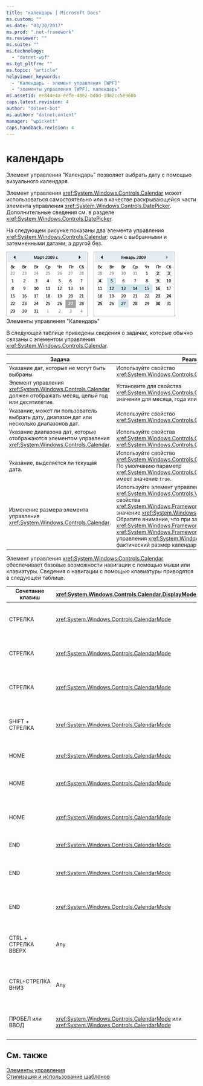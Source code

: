```yaml
---
title: "календарь | Microsoft Docs"
ms.custom: ""
ms.date: "03/30/2017"
ms.prod: ".net-framework"
ms.reviewer: ""
ms.suite: ""
ms.technology: 
  - "dotnet-wpf"
ms.tgt_pltfrm: ""
ms.topic: "article"
helpviewer_keywords: 
  - "Календарь - элемент управления [WPF]"
  - "элементы управления [WPF], календарь"
ms.assetid: ee844e4a-eefe-48e2-bd0d-1d82cc5e960b
caps.latest.revision: 4
author: "dotnet-bot"
ms.author: "dotnetcontent"
manager: "wpickett"
caps.handback.revision: 4
---
```

# календарь
Элемент управления "Календарь" позволяет выбрать дату с помощью визуального календаря.  
  
 Элемент управления <xref:System.Windows.Controls.Calendar> может использоваться самостоятельно или в качестве раскрывающейся части элемента управления <xref:System.Windows.Controls.DatePicker>.  Дополнительные сведения см. в разделе <xref:System.Windows.Controls.DatePicker>.  
  
 На следующем рисунке показаны два элемента управления <xref:System.Windows.Controls.Calendar>: один с выбранными и затемненными датами, а другой без.  
  
 ![Элементы управления календаря](../../../../docs/framework/wpf/controls/media/ndp-calendarcontrols.png "NDP\_CalendarControls")  
Элементы управления "Календарь"  
  
 В следующей таблице приведены сведения о задачах, которые обычно связаны с элементом управления <xref:System.Windows.Controls.Calendar>.  
  
|Задача|Реализация|  
|------------|----------------|  
|Указание дат, которые не могут быть выбраны.|Используйте свойство <xref:System.Windows.Controls.Calendar.BlackoutDates%2A>.|  
|Элемент управления <xref:System.Windows.Controls.Calendar> должен отображать месяц, целый год или десятилетие.|Установите для свойства <xref:System.Windows.Controls.Calendar.DisplayMode%2A> значения для месяца, года или десятилетия.|  
|Указание, может ли пользователь выбрать дату, диапазон дат или несколько диапазонов дат.|Используйте свойство <xref:System.Windows.Controls.Calendar.SelectionMode%2A>.|  
|Указание диапазона дат, которые отображаются элементом управления <xref:System.Windows.Controls.Calendar>.|Используйте свойства <xref:System.Windows.Controls.Calendar.DisplayDateStart%2A> и <xref:System.Windows.Controls.Calendar.DisplayDateEnd%2A>.|  
|Указание, выделяется ли текущая дата.|Используйте свойство <xref:System.Windows.Controls.Calendar.IsTodayHighlighted%2A>.  По умолчанию параметр <xref:System.Windows.Controls.Calendar.IsTodayHighlighted%2A> имеет значение `true`.|  
|Изменение размера элемента управления <xref:System.Windows.Controls.Calendar>.|Используйте элемент управления <xref:System.Windows.Controls.Viewbox> или задайте для свойства <xref:System.Windows.FrameworkElement.LayoutTransform%2A> значение <xref:System.Windows.Media.ScaleTransform>.  Обратите внимание, что при задании свойств <xref:System.Windows.FrameworkElement.Width%2A> и <xref:System.Windows.FrameworkElement.Height%2A> элемента управления <xref:System.Windows.Controls.Calendar> фактический размер календаря не изменяется.|  
  
 Элемент управления <xref:System.Windows.Controls.Calendar> обеспечивает базовые возможности навигации с помощью мыши или клавиатуры.  Сведения о навигации с помощью клавиатуры приводятся в следующей таблице.  
  
|Сочетание клавиш|<xref:System.Windows.Controls.Calendar.DisplayMode%2A>|Действие|  
|----------------------|-----------------------------------------------------------------------------------------------------------------------------------------------------------|--------------|  
|СТРЕЛКА|<xref:System.Windows.Controls.CalendarMode>|Изменяет значение свойства <xref:System.Windows.Controls.Calendar.SelectedDate%2A> если свойству<xref:System.Windows.Controls.Calendar.SelectionMode%2A> не задано значение <xref:System.Windows.Controls.CalendarSelectionMode>.|  
|СТРЕЛКА|<xref:System.Windows.Controls.CalendarMode>|Изменяет значение месяца для свойства <xref:System.Windows.Controls.Calendar.DisplayDate%2A>.  Обратите внимание, что значение свойства <xref:System.Windows.Controls.Calendar.SelectedDate%2A> не изменяется.|  
|СТРЕЛКА|<xref:System.Windows.Controls.CalendarMode>|Изменяет значение года для свойства <xref:System.Windows.Controls.Calendar.DisplayDate%2A>.  Обратите внимание, что значение свойства <xref:System.Windows.Controls.Calendar.SelectedDate%2A> не изменяется.|  
|SHIFT \+ СТРЕЛКА|<xref:System.Windows.Controls.CalendarMode>|Если свойству<xref:System.Windows.Controls.Calendar.SelectionMode%2A> не задано значение поля <xref:System.Windows.Controls.CalendarSelectionMode> или <xref:System.Windows.Controls.CalendarSelectionMode>, расширяет диапазон выделенных дат.|  
|HOME|<xref:System.Windows.Controls.CalendarMode>|Изменяет значение свойства <xref:System.Windows.Controls.Calendar.SelectedDate%2A> на первую дату текущего месяца.|  
|HOME|<xref:System.Windows.Controls.CalendarMode>|Изменяет значение месяца для свойства <xref:System.Windows.Controls.Calendar.DisplayDate%2A> на первый месяц года.  Значение свойства <xref:System.Windows.Controls.Calendar.SelectedDate%2A> не изменяется.|  
|HOME|<xref:System.Windows.Controls.CalendarMode>|Изменяет значение года для свойства <xref:System.Windows.Controls.Calendar.DisplayDate%2A> на первый год десятилетия.  Значение свойства <xref:System.Windows.Controls.Calendar.SelectedDate%2A> не изменяется.|  
|END|<xref:System.Windows.Controls.CalendarMode>|Изменяет значение свойства <xref:System.Windows.Controls.Calendar.SelectedDate%2A> на последнюю дату текущего месяца.|  
|END|<xref:System.Windows.Controls.CalendarMode>|Изменяет значение месяца для свойства <xref:System.Windows.Controls.Calendar.DisplayDate%2A> на последний месяц года.  Значение свойства <xref:System.Windows.Controls.Calendar.SelectedDate%2A> не изменяется.|  
|END|<xref:System.Windows.Controls.CalendarMode>|Изменяет значение года для свойства <xref:System.Windows.Controls.Calendar.DisplayDate%2A> на последний год десятилетия.  Значение свойства <xref:System.Windows.Controls.Calendar.SelectedDate%2A> не изменяется.|  
|CTRL \+ СТРЕЛКА ВВЕРХ|Any|Переключается на следующий больший режим отображения <xref:System.Windows.Controls.Calendar.DisplayMode%2A>.  Если значение параметра <xref:System.Windows.Controls.Calendar.DisplayMode%2A> уже равно <xref:System.Windows.Controls.CalendarMode>, действия не выполняются.|  
|CTRL\+СТРЕЛКА ВНИЗ|Any|Переключается на следующий меньший режим отображения <xref:System.Windows.Controls.Calendar.DisplayMode%2A>.  Если значение параметра <xref:System.Windows.Controls.Calendar.DisplayMode%2A> уже равно <xref:System.Windows.Controls.CalendarMode>, действия не выполняются.|  
|ПРОБЕЛ или ВВОД|<xref:System.Windows.Controls.CalendarMode> или <xref:System.Windows.Controls.CalendarMode>|Переключает <xref:System.Windows.Controls.Calendar.DisplayMode%2A> на <xref:System.Windows.Controls.CalendarMode> или <xref:System.Windows.Controls.CalendarMode>, представленный элементом, который имеет фокус.|  
  
## См. также  
 [Элементы управления](../../../../docs/framework/wpf/controls/index.md)   
 [Стилизация и использование шаблонов](../../../../docs/framework/wpf/controls/styling-and-templating.md)